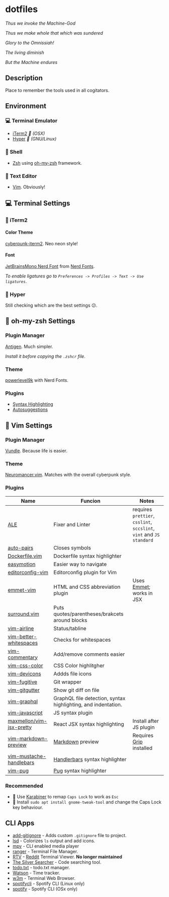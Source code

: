# dotfiles

_Thus we invoke the Machine-God_

_Thus we make whole that which was sundered_

_Glory to the Omnissiah!_

_The living diminish_

_But the Machine endures_

## Description

Place to remember the tools used in all cogitators.

## Environment 

### 💻 Terminal Emulator
- [iTerm2](https://iterm2.com/) _🍎 (OSX)_ 
- [Hyper](https://hyper.is/) _🐧 (GNU/Linux)_ 

### 🐚 Shell
- [Zsh](https://en.wikipedia.org/wiki/Z_shell) using [oh-my-zsh](http://ohmyz.sh/) framework.

### 📜 Text Editor
- [Vim](https://www.vim.org/). Obviously!

## 💻 Terminal Settings

### 🍎 iTerm2
#### Color Theme
[cyberpunk-iterm2](https://github.com/Murderlon/cyberpunk-iterm). Neo neon style!

#### Font
[JetBrainsMono Nerd Font](https://github.com/ryanoasis/nerd-fonts/releases/download/v2.1.0/JetBrainsMono.zip) from [Nerd Fonts](https://www.nerdfonts.com). 

_To enable ligatures go to `Preferences -> Profiles -> Text -> Use ligatures`_.

### 🐧 Hyper
Still checking which are the best settings 😕.

## 🐚 oh-my-zsh Settings
### Plugin Manager
[Antigen](https://github.com/zsh-users/antigen). Much simpler.

_Install it before copying the `.zshcr` file._
### Theme
[powerlevel9k](https://github.com/bhilburn/powerlevel9k) with Nerd Fonts.
### Plugins
- [Syntax Highlighting](https://github.com/zsh-users/zsh-syntax-highlighting)
- [Autosuggestions](https://github.com/zsh-users/zsh-autosuggestions)

## 📜 Vim Settings
### Plugin Manager
[Vundle](https://github.com/VundleVim/Vundle.vim). Because life is easier.
### Theme
[Neuromancer.vim](https://github.com/Zabanaa/neuromancer.vim). Matches with the overall cyberpunk style.
### Plugins
Name | Funcion | Notes
--- | --- | ---
[ALE](https://github.com/dense-analysis/ale) | Fixer and Linter | requires `prettier`, `csslint`, `sccslint`, `vint` and `JS standard`
[auto-pairs](https://github.com/jiangmiao/auto-pairs) | Closes symbols
[Dockerfile.vim](https://github.com/ekalinin/Dockerfile.vim) | Dockerfile syntax highlighter
[easymotion](https://github.com/easymotion/vim-easymotion) | Easier way to navigate
[editorconfig-vim](https://github.com/editorconfig/editorconfig-vim) | Editorconfig plugin for Vim
[emmet-vim](https://github.com/mattn/emmet-vim) | HTML and CSS abbreviation plugin | Uses [Emmet](https://emmet.io/); works in JSX
[surround.vim](https://github.com/tpope/vim-surround) | Puts quotes/parentheses/brakcets around blocks
[vim-airline](https://github.com/vim-airline/vim-airline) | Status/tabline | 
[vim-better-whitespaces](https://github.com/ntpeters/vim-better-whitespace) | Checks for whitespaces
[vim-commentary](https://github.com/tpope/vim-commentary) | Add/remove comments easier
[vim-css-color](https://github.com/ap/vim-css-color) | CSS Color highlitgher
[vim-devicons](https://github.com/ryanoasis/vim-devicons) | Addds file icons
[vim-fugitive](https://github.com/tpope/vim-fugitive) | Git wrapper
[vim-gitgutter](https://github.com/airblade/vim-gitgutter) | Show git diff on file
[vim-graphql](https://github.com/jparise/vim-graphql) | GraphQL file detection, syntax highlighting, and indentation.
[vim-javascript](https://github.com/pangloss/vim-javascript) | JS syntax plugin
[maxmellon/vim-jsx-pretty](https://github.com/MaxMEllon/vim-jsx-pretty) | React JSX syntax highlighting | Install after JS plugin
[vim-markdown-preview](https://github.com/JamshedVesuna/vim-markdown-preview) | [Markdown](https://github.com/adam-p/markdown-here/wiki/Markdown-Cheatsheet) preview | Requires [Grip](https://github.com/joeyespo/grip) installed
[vim-mustache-handlebars](https://github.com/mustache/vim-mustache-handlebars) | [Handlerbars](https://handlebarsjs.com/) syntax highlighter
[vim-pug](https://github.com/digitaltoad/vim-pug) | [Pug](https://pugjs.org/api/getting-started.html) syntax highlighter

### Recommended

- 🍎 Use [Karabiner](https://pqrs.org/osx/karabiner/) to remap `Caps Lock` to work as `Esc`
- 🐧 Install `sudo apt install gnome-tweak-tool` and change the Caps Lock key behaviour.

## CLI Apps

- [add-gitignore](https://github.com/TejasQ/add-gitignore) - Adds custom `.gitignore` file to project.
- [lsd](https://github.com/Peltoche/lsd) - Colorizes `ls` output and add icons.
- [mpv](https://mpv.io/) - CLI enabled media player
- [ranger](http://www.rosipov.com/blog/ranger-the-cli-file-manager/) - Terminal File Manager.
- [RTV](https://github.com/michael-lazar/rtv) - [Reddit](https://old.reddit.com) Terminal Viewer. **No longer maintained**
- [The Silver Searcher](https://github.com/ggreer/the_silver_searcher) - Code searching tool.
- [todo.txt](https://github.com/todotxt/todo.txt-cli) - todo.txt manager.
- [Watson](https://github.com/TailorDev/Watson) - Time tracker.
- [w3m](http://w3m.sourceforge.net/) - Terminal Web Browser.
- [spotifycli](https://github.com/pwittchen/spotify-cli-linux) - Spotify CLI (Linux only)
- [spotify](https://github.com/ersel/spotify-cli-mac) - Spotify CLI (OSx only)
